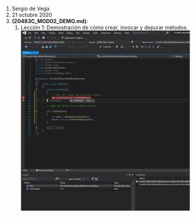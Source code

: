 1. Sergio de Vega
2. 21 octubre 2020
3. **(20483C_MOD02_DEMO.md)**:
   1. Lección 1: Demostración de cómo crear, invocar y depurar métodos.
   ![C1](images/C1.PNG)
   